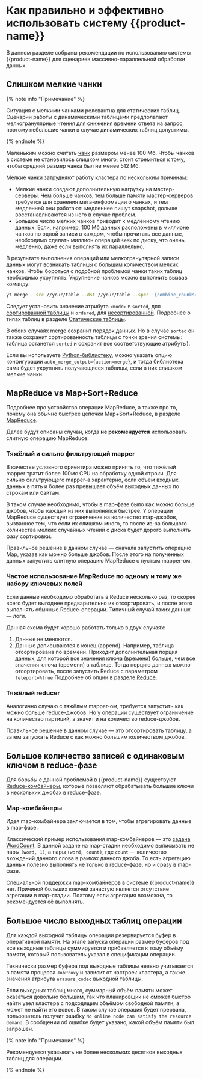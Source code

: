 # Как правильно и эффективно использовать систему {{product-name}}

В данном разделе собраны рекомендации по использованию системы {{product-name}} для сценариев массивно-параллельной обработки данных.

## Слишком мелкие чанки 

{% note info "Примечание" %}

Ситуация с мелкими чанками релевантна для статических таблиц. Сценарии работы с динамическими таблицами предполагают мелкогранулярные чтения для снижения времени ответа на запрос, поэтому небольшие чанки в случае динамических таблиц допустимы.

{% endnote %}

Маленьким можно считать [чанк](../../../../user-guide/storage/chunks.md) размером менее 100 Мб. Чтобы чанков в системе не становилось слишком много, стоит стремиться к тому, чтобы средний размер чанка был не менее 512 Мб.

Мелкие чанки затрудняют работу кластера по нескольким причинам:

* Мелкие чанки создают дополнительную нагрузку на мастер-серверы. Чем больше чанков, тем больше памяти мастер-серверов требуется для хранения мета-информации о чанках, и тем медленней они работают: медленнее пишут snapshot, дольше восстанавливаются из него в случае проблем.
* Большое число мелких чанков приводит к медленному чтению данных. Если, например, 100 Мб данных расположены в миллионе чанков по одной записи в каждом, чтобы прочитать все данные, необходимо сделать миллион операций `seek` по диску, что очень медленно, даже если выполнять их параллельно.

В результате выполнения операций или мелкогранулярной записи данных могут возникать таблицы с большим количеством мелких чанков. Чтобы бороться с подобной проблемой чанки таких таблиц необходимо укрупнять. Укрупнение чанков можно выполнить вызвав команду:

```bash
yt merge --src //your/table --dst //your/table --spec '{combine_chunks=true;mode=<mode>}'
```

Следует установить значение атрибута `<mode>` в `sorted`, для [сортированной таблицы](../../../../user-guide/storage/static-tables.md#sorted_tables) и `ordered`, для [несортированной](../../../../user-guide/storage/static-tables.md#unsorted_tables). Подробнее о типах таблиц в разделе [Статические таблицы](../../../../user-guide/storage/static-tables.md).

В обоих случаях merge сохранит порядок данных. Но в случае `sorted` он также сохранит сортированность таблицы с точки зрения системы: таблица останется `sorted` и сохранит все соответствующие атрибуты).

Если вы используете [Python-библиотеку](../../../../api/python/userdoc.md), можно указать опцию конфигурации `auto_merge_output={action=merge}`, и тогда библиотека сама будет укрупнять получающиеся таблицы, если в них слишком мелкие чанки.

## MapReduce vs Map+Sort+Reduce

Подробнее про устройство операции MapReduce, а также про то, почему она обычно быстрее цепочки Map+Sort+Reduce, в разделе [MapReduce](../../../../user-guide/data-processing/operations/mapreduce.md). 

Далее будут описаны случаи, когда **не рекомендуется** использовать слитную операцию MapReduce. 

### Тяжёлый и сильно фильтрующий mapper

В качестве условного ориентира можно принять то, что тяжёлый mapper тратит более 100мс CPU на обработку одной строки. Для сильно фильтрующего mapper-а характерно, если объем входных данных в пять и более раз превышает объём выходных данных по строкам или байтам.

В таком случае необходимо, чтобы в map-фазе было как можно больше джобов, чтобы каждый из них выполнялся быстрее. У операции MapReduce существует ограничение на количество map-джобов, вызванное тем, что если их слишком много, то после из-за большого количества мелких случайных чтений с диска будет дорого выполнять фазу сортировки.

Правильное решение в данном случае — сначала запустить операцию Map, указав как можно больше джобов. После этого на полученных данных запустить слитную операцию MapReduce с пустым mapper-ом.

### Частое использование MapReduce по одному и тому же набору ключевых полей

Если данные необходимо обработать в Reduce несколько раз, то скорее всего будет выгоднее предварительно их отсортировать, и после этого выполнять обычные Reduce-операции. Типичный случай таких данных — логи.

Данная схема будет хорошо работать только в двух случаях:

1. Данные не меняются.
2. Данные дописываются в конец (append). Например, таблица отсортирована по времени. Приходит дополнительная порция данных, для которой все значения ключа (времени) больше, чем все значения ключа (времени) в таблице. Тогда порцию данных можно отсортировать, после запустить Reduce с параметром `teleport=%true` Подробнее об опции в разделе [Reduce](../../../../user-guide/data-processing/operations/reduce.md#foreign_tables).

### Тяжёлый reducer

Аналогично случаю с тяжёлым mapper-ом, требуется запустить как можно больше reduce-джобов. Но у операции существует ограничение на количество партиций, а значит и на количество reduce-джобов.

Правильное решение в данном случае — это отсортировать таблицу, а затем запускать Reduce с как можно большим количеством джобов.

## Большое количество записей с одинаковым ключом в reduce-фазе

Для борьбы с данной проблемой в {{product-name}} существуют [Reduce-комбайнеры](../../../../user-guide/data-processing/operations/mapreduce#reduce_combiner.md), которые позволяют обрабатывать большие ключи в нескольких джобах в reduce-фазе.

### Map-комбайнеры

Идея map-комбайнера заключается в том, чтобы агрегировать данные в map-фазе. 

Классический пример использования map-комбайнеров — это [задача WordCount](http://wiki.apache.org/hadoop/WordCount). В данной задаче на map-стадии необходимо выписывать не пары `(word, 1)`, а пары `(word, count)`, где `count` — количество вхождений данного слова в рамках данного джоба. То есть агрегацию данных полезно выполнять не только в reduce-фазе, но и сразу в map-фазе.

Специальной поддержки map-комбайнеров в системе {{product-name}} нет. Причиной больших ключей зачастую является отсутствие агрегации в map-стадии. Поэтому если агрегация возможна, то рекомендуется её выполнять.

## Большое число выходных таблиц операции

Для каждой выходной таблицы операции резервируется буфер в оперативной памяти. На этапе запуска операции размер буферов под все выходные таблицы суммируется и прибавляется к тому объёму памяти, который пользователь указал в спецификации операции. 

Технически размер буфера под выходные таблицы неявно учитывается в памяти процесса `JobProxy` и зависит от настроек кластера, а также значения атрибута `erasure_codec` выходной таблицы. <!--Подробнее про `JobProxy` в разделе ...-->

Если выходных таблиц много, суммарный объём памяти может оказаться довольно большим, так что планировщик не сможет быстро найти узел кластера с подходящим объёмом свободной памяти, а может не найти его вовсе. В таком случае операция будет прервана, пользователь получит ошибку `No online node can satisfy the resource demand`. В сообщении об ошибке будет указано, какой объём памяти был запрошен. 

{% note info "Примечание" %}

Рекомендуется указывать не более нескольких десятков выходных таблиц для операции.

{% endnote %}
